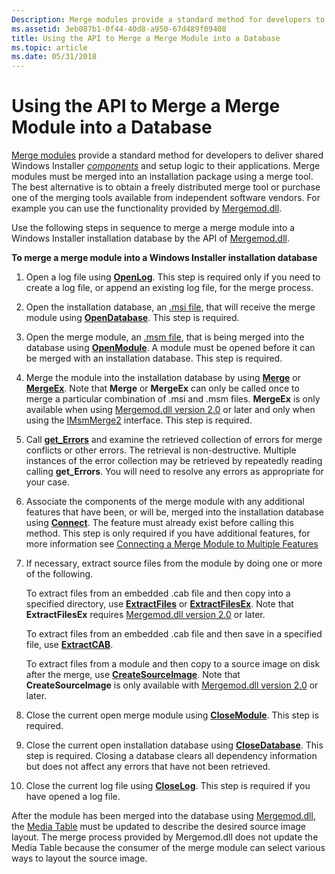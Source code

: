 ```yaml
---
Description: Merge modules provide a standard method for developers to deliver shared Windows Installer components and setup logic to their applications.
ms.assetid: 3eb087b1-0f44-40d8-a950-67d489f09408
title: Using the API to Merge a Merge Module into a Database
ms.topic: article
ms.date: 05/31/2018
---
```


# Using the API to Merge a Merge Module into a Database

[Merge modules](merge-modules.md) provide a standard method for developers to deliver shared Windows Installer [*components*](c-gly.md) and setup logic to their applications. Merge modules must be merged into an installation package using a merge tool. The best alternative is to obtain a freely distributed merge tool or purchase one of the merging tools available from independent software vendors. For example you can use the functionality provided by [Mergemod.dll](merge-module-automation.md).

Use the following steps in sequence to merge a merge module into a Windows Installer installation database by the API of [Mergemod.dll](merge-module-automation.md).

**To merge a merge module into a Windows Installer installation database**

1.  Open a log file using [**OpenLog**](/windows/win32/api/mergemod/nf-mergemod-imsmmerge-openlog). This step is required only if you need to create a log file, or append an existing log file, for the merge process.
2.  Open the installation database, an [.msi file](windows-installer-file-extensions.md), that will receive the merge module using [**OpenDatabase**](/windows/win32/api/mergemod/nf-mergemod-imsmmerge-opendatabase). This step is required.
3.  Open the merge module, an [.msm file](windows-installer-file-extensions.md), that is being merged into the database using [**OpenModule**](/windows/win32/api/mergemod/nf-mergemod-imsmmerge-openmodule). A module must be opened before it can be merged with an installation database. This step is required.
4.  Merge the module into the installation database by using [**Merge**](/windows/win32/api/mergemod/nf-mergemod-imsmmerge-merge) or [**MergeEx**](/windows/desktop/api/Mergemod/nf-mergemod-imsmmerge2-mergeex). Note that **Merge** or **MergeEx** can only be called once to merge a particular combination of .msi and .msm files. **MergeEx** is only available when using [Mergemod.dll version 2.0](merge-module-automation.md) or later and only when using the [IMsmMerge2](/windows/desktop/api/Mergemod/nn-mergemod-imsmmerge2) interface. This step is required.
5.  Call [**get\_Errors**](/windows/win32/api/mergemod/nf-mergemod-imsmmerge-get_errors) and examine the retrieved collection of errors for merge conflicts or other errors. The retrieval is non-destructive. Multiple instances of the error collection may be retrieved by repeatedly reading calling **get\_Errors**. You will need to resolve any errors as appropriate for your case.
6.  Associate the components of the merge module with any additional features that have been, or will be, merged into the installation database using [**Connect**](/windows/win32/api/mergemod/nf-mergemod-imsmmerge-connect). The feature must already exist before calling this method. This step is only required if you have additional features, for more information see [Connecting a Merge Module to Multiple Features](connecting-a-merge-module-to-multiple-features.md)
7.  If necessary, extract source files from the module by doing one or more of the following.

    To extract files from an embedded .cab file and then copy into a specified directory, use [**ExtractFiles**](/windows/win32/api/mergemod/nf-mergemod-imsmmerge-extractfiles) or [**ExtractFilesEx**](/windows/desktop/api/Mergemod/nf-mergemod-imsmmerge2-extractfilesex). Note that **ExtractFilesEx** requires [Mergemod.dll version 2.0](merge-module-automation.md) or later.

    To extract files from an embedded .cab file and then save in a specified file, use [**ExtractCAB**](/windows/win32/api/mergemod/nf-mergemod-imsmmerge-extractcab).

    To extract files from a module and then copy to a source image on disk after the merge, use [**CreateSourceImage**](/windows/desktop/api/Mergemod/nf-mergemod-imsmmerge2-createsourceimage). Note that **CreateSourceImage** is only available with [Mergemod.dll version 2.0](merge-module-automation.md) or later.

8.  Close the current open merge module using [**CloseModule**](/windows/win32/api/mergemod/nf-mergemod-imsmmerge-closemodule). This step is required.
9.  Close the current open installation database using [**CloseDatabase**](/windows/win32/api/mergemod/nf-mergemod-imsmmerge-closedatabase). This step is required. Closing a database clears all dependency information but does not affect any errors that have not been retrieved.
10. Close the current log file using [**CloseLog**](/windows/win32/api/mergemod/nf-mergemod-imsmmerge-closelog). This step is required if you have opened a log file.

After the module has been merged into the database using [Mergemod.dll](merge-module-automation.md), the [Media Table](media-table.md) must be updated to describe the desired source image layout. The merge process provided by Mergemod.dll does not update the Media Table because the consumer of the merge module can select various ways to layout the source image.

 

 